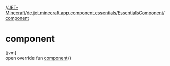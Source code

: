 //[JET-Minecraft](../../../index.md)/[de.jet.minecraft.app.component.essentials](../index.md)/[EssentialsComponent](index.md)/[component](component.md)

# component

[jvm]\
open override fun [component](component.md)()
